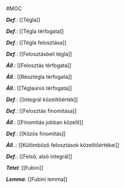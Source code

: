 #MOC

***Def***.: [[Tégla]]

***Def***.: [[Tégla térfogata]]

***Def***.: [[Tégla felosztása]]

***Def***.: [[Felosztásbeli tégla]]

***Áll***.: [[Felosztás térfogata]]

***Áll***.: [[Résztégla térfogata]]

***Áll***.: [[Téglaúnió térfogata]]

***Def***.: [[Integrál közelítőérték]]

***Def***.: [[Felosztás finomítása]]

***Áll***.: [[Finomítás jobban közelít]]

***Def***.: [[Közös finomítás]]

***Áll***..: [[Külömböző felosztások közelítőértékei]]

***Def***.: [[Felső, alsó integrál]]

***Tétel***: [[Fubini]]

***Lemma***: [[Fubini lemma]]